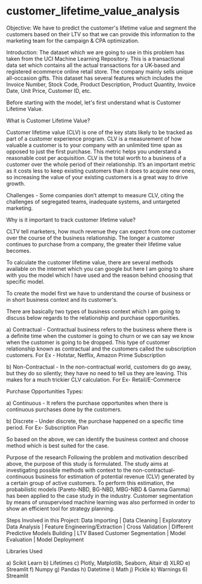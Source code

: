 # customer_lifetime_value_analysis

Objective:
We have to predict the customer's lifetime value and segment the customers based on their LTV so that we can provide this information to the marketing team for the campaign & CPA optimization.

Introduction:
The dataset which we are going to use in this problem has taken from the UCI Machine Learning Repository. This is a transactional data set which contains all the actual transactions for a UK-based and registered ecommerce online retail store. The company mainly sells unique all-occasion gifts. This dataset has several features which includes the Invoice Number, Stock Code, Product Description, Product Quantity, Invoice Date, Unit Price, Customer ID, etc.

Before starting with the model, let's first understand what is Customer Lifetime Value.

What is Customer Lifetime Value?

Customer lifetime value (CLV) is one of the key stats likely to be tracked as part of a customer experience program. CLV is a measurement of how valuable a customer is to your company with an unlimited time span as opposed to just the first purchase. This metric helps you understand a reasonable cost per acquisition. CLV is the total worth to a business of a customer over the whole period of their relationship. It’s an important metric as it costs less to keep existing customers than it does to acquire new ones, so increasing the value of your existing customers is a great way to drive growth.

Challenges - Some companies don’t attempt to measure CLV, citing the challenges of segregated teams, inadequate systems, and untargeted marketing.

Why is it important to track customer lifetime value?

CLTV tell marketers, how much revenue they can expect from one customer over the course of the business relationship. The longer a customer continues to purchase from a company, the greater their lifetime value becomes.

To calculate the customer lifetime value, there are several methods available on the internet which you can google but here I am going to share with you the model which I have used and the reason behind choosing that specific model.

To create the model first we have to understand the course of business or in short business context and its customer's.

There are basically two types of business context which I am going to discuss below regards to the relationship and purchase opportunities.

a) Contractual - Contractual business refers to the business where there is a definite time when the customer is going to churn or we can say we know when the customer is going to be dropped. This type of customer relationship known as contractual and the customers called the subscription customers. For Ex - Hotstar, Netflix, Amazon Prime Subscription

b) Non-Contractual - In the non-contractual world, customers do go away, but they do so silently; they have no need to tell us they are leaving. This makes for a much trickier CLV calculation. For Ex- Retail/E-Commerce

Purchase Opportunities Types:

a) Continuous - It refers the purchase opportunites when there is continuous purchases done by the customers.

b) Discrete - Under discrete, the purchase happened on a specific time period. For Ex- Subscription Plan

So based on the above, we can identify the business context and choose method which is best suited for the case.

Purpose of the research
Following the problem and motivation described above, the purpose of this study is formulated. The study aims at investigating possible methods with context to the non-contractual-continuous business for estimation of potential revenue (CLV) generated by a certain group of active customers. To perform this estimation, the probabilistic models (Pareto-NBD, BG-NBD, MBG-NBD & Gamma Gamma) has been applied to the case study in the industry. Customer segmentation by means of unsupervised machine learning was also performed in order to show an efficient tool for strategy planning.

Steps Involved in this Project: Data Importing | Data Cleaning | Exploratory Data Analysis | Feature Engineering/Extraction | Cross Validation | Different Predictive Models Building | LTV Based Customer Segmentation | Model Evaluation | Model Deployment

Libraries Used

a) Scikit Learn b) Lifetimes c) Plotly, Matplotlib, Seaborn, Altair d) XLRD e) Streamlit f) Numpy g) Pandas h) Datetime i) Math j) Pickle k) Warnings 6) Streamlit
